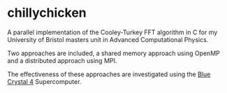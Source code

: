 # chillychicken
A parallel implementation of the Cooley-Turkey FFT algorithm in C for my University of Bristol masters unit in Advanced Computational Physics.

Two approaches are included, a shared memory approach using OpenMP and a distributed approach using MPI.

The effectiveness of these approaches are investigated using the [Blue Crystal 4](https://www.acrc.bris.ac.uk/acrc/phase4.htm) Supercomputer.

